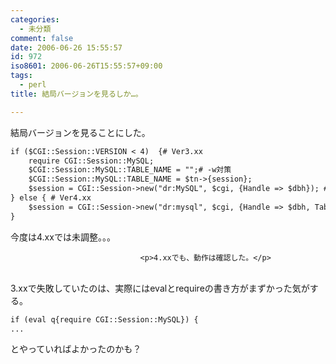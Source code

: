 ```yaml
---
categories:
  - 未分類
comment: false
date: 2006-06-26 15:55:57
id: 972
iso8601: 2006-06-26T15:55:57+09:00
tags:
  - perl
title: 結局バージョンを見るしか…。

---
```


<div class="entry-body">
                                 <p>結局バージョンを見ることにした。</p>

```default
if ($CGI::Session::VERSION < 4)  {# Ver3.xx
    require CGI::Session::MySQL;
    $CGI::Session::MySQL::TABLE_NAME = "";# -w対策
    $CGI::Session::MySQL::TABLE_NAME = $tn->{session};
    $session = CGI::Session->new("dr:MySQL", $cgi, {Handle => $dbh}); # クッキーやフォーム情報からＩＤを自動的に取得する。なければ新しく作成。
} else { # Ver4.xx
    $session = CGI::Session->new("dr:mysql", $cgi, {Handle => $dbh, TableName => $tn->{session}}); # クッキーやフォーム情報からＩＤを自動的に取得する。なければ新しく作成。
}
```

<p>今度は4.xxでは未調整。。。</p>
                              
                                 <p>4.xxでも、動作は確認した。</p>

<p><br />
3.xxで失敗していたのは、実際にはevalとrequireの書き方がまずかった気がする。</p>

```default
if (eval q{require CGI::Session::MySQL}) {
...
```

<p>とやっていればよかったのかも？</p>
                              </div>    	